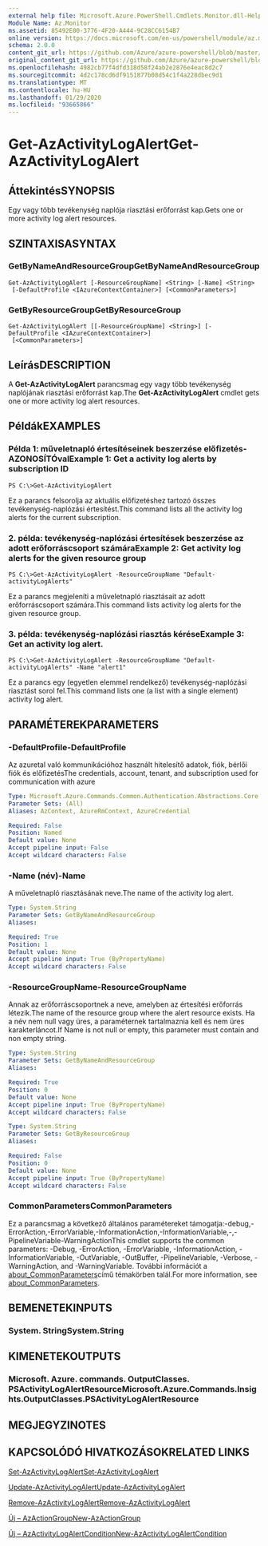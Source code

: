 ```yaml
---
external help file: Microsoft.Azure.PowerShell.Cmdlets.Monitor.dll-Help.xml
Module Name: Az.Monitor
ms.assetid: 85492E00-3776-4F20-A444-9C28CC6154B7
online version: https://docs.microsoft.com/en-us/powershell/module/az.monitor/get-azactivitylogalert
schema: 2.0.0
content_git_url: https://github.com/Azure/azure-powershell/blob/master/src/Monitor/Monitor/help/Get-AzActivityLogAlert.md
original_content_git_url: https://github.com/Azure/azure-powershell/blob/master/src/Monitor/Monitor/help/Get-AzActivityLogAlert.md
ms.openlocfilehash: 4982cb77f4dfd318d58f24ab2e2876e4eac8d2c7
ms.sourcegitcommit: 4d2c178cd6df9151877b08d54c1f4a228dbec9d1
ms.translationtype: MT
ms.contentlocale: hu-HU
ms.lasthandoff: 01/29/2020
ms.locfileid: "93665866"
---
```

# <span data-ttu-id="fee16-101">Get-AzActivityLogAlert</span><span class="sxs-lookup"><span data-stu-id="fee16-101">Get-AzActivityLogAlert</span></span>

## <span data-ttu-id="fee16-102">Áttekintés</span><span class="sxs-lookup"><span data-stu-id="fee16-102">SYNOPSIS</span></span>
<span data-ttu-id="fee16-103">Egy vagy több tevékenység naplója riasztási erőforrást kap.</span><span class="sxs-lookup"><span data-stu-id="fee16-103">Gets one or more activity log alert resources.</span></span>

## <span data-ttu-id="fee16-104">SZINTAXISA</span><span class="sxs-lookup"><span data-stu-id="fee16-104">SYNTAX</span></span>

### <span data-ttu-id="fee16-105">GetByNameAndResourceGroup</span><span class="sxs-lookup"><span data-stu-id="fee16-105">GetByNameAndResourceGroup</span></span>
```
Get-AzActivityLogAlert [-ResourceGroupName] <String> [-Name] <String>
 [-DefaultProfile <IAzureContextContainer>] [<CommonParameters>]
```

### <span data-ttu-id="fee16-106">GetByResourceGroup</span><span class="sxs-lookup"><span data-stu-id="fee16-106">GetByResourceGroup</span></span>
```
Get-AzActivityLogAlert [[-ResourceGroupName] <String>] [-DefaultProfile <IAzureContextContainer>]
 [<CommonParameters>]
```

## <span data-ttu-id="fee16-107">Leírás</span><span class="sxs-lookup"><span data-stu-id="fee16-107">DESCRIPTION</span></span>
<span data-ttu-id="fee16-108">A **Get-AzActivityLogAlert** parancsmag egy vagy több tevékenység naplójának riasztási erőforrást kap.</span><span class="sxs-lookup"><span data-stu-id="fee16-108">The **Get-AzActivityLogAlert** cmdlet gets one or more activity log alert resources.</span></span>

## <span data-ttu-id="fee16-109">Példák</span><span class="sxs-lookup"><span data-stu-id="fee16-109">EXAMPLES</span></span>

### <span data-ttu-id="fee16-110">Példa 1: műveletnapló értesítéseinek beszerzése előfizetés-AZONOSÍTÓval</span><span class="sxs-lookup"><span data-stu-id="fee16-110">Example 1: Get a activity log alerts by subscription ID</span></span>
```
PS C:\>Get-AzActivityLogAlert
```

<span data-ttu-id="fee16-111">Ez a parancs felsorolja az aktuális előfizetéshez tartozó összes tevékenység-naplózási értesítést.</span><span class="sxs-lookup"><span data-stu-id="fee16-111">This command lists all the activity log alerts for the current subscription.</span></span>

### <span data-ttu-id="fee16-112">2. példa: tevékenység-naplózási értesítések beszerzése az adott erőforráscsoport számára</span><span class="sxs-lookup"><span data-stu-id="fee16-112">Example 2: Get activity log alerts for the given resource group</span></span>
```
PS C:\>Get-AzActivityLogAlert -ResourceGroupName "Default-activityLogAlerts"
```

<span data-ttu-id="fee16-113">Ez a parancs megjeleníti a műveletnapló riasztásait az adott erőforráscsoport számára.</span><span class="sxs-lookup"><span data-stu-id="fee16-113">This command lists activity log alerts for the given resource group.</span></span>

### <span data-ttu-id="fee16-114">3. példa: tevékenység-naplózási riasztás kérése</span><span class="sxs-lookup"><span data-stu-id="fee16-114">Example 3: Get an activity log alert.</span></span>
```
PS C:\>Get-AzActivityLogAlert -ResourceGroupName "Default-activityLogAlerts" -Name "alert1"
```

<span data-ttu-id="fee16-115">Ez a parancs egy (egyetlen elemmel rendelkező) tevékenység-naplózási riasztást sorol fel.</span><span class="sxs-lookup"><span data-stu-id="fee16-115">This command lists one (a list with a single element) activity log alert.</span></span>

## <span data-ttu-id="fee16-116">PARAMÉTEREK</span><span class="sxs-lookup"><span data-stu-id="fee16-116">PARAMETERS</span></span>

### <span data-ttu-id="fee16-117">-DefaultProfile</span><span class="sxs-lookup"><span data-stu-id="fee16-117">-DefaultProfile</span></span>
<span data-ttu-id="fee16-118">Az azuretal való kommunikációhoz használt hitelesítő adatok, fiók, bérlői fiók és előfizetés</span><span class="sxs-lookup"><span data-stu-id="fee16-118">The credentials, account, tenant, and subscription used for communication with azure</span></span>

```yaml
Type: Microsoft.Azure.Commands.Common.Authentication.Abstractions.Core.IAzureContextContainer
Parameter Sets: (All)
Aliases: AzContext, AzureRmContext, AzureCredential

Required: False
Position: Named
Default value: None
Accept pipeline input: False
Accept wildcard characters: False
```

### <span data-ttu-id="fee16-119">-Name (név)</span><span class="sxs-lookup"><span data-stu-id="fee16-119">-Name</span></span>
<span data-ttu-id="fee16-120">A műveletnapló riasztásának neve.</span><span class="sxs-lookup"><span data-stu-id="fee16-120">The name of the activity log alert.</span></span>

```yaml
Type: System.String
Parameter Sets: GetByNameAndResourceGroup
Aliases:

Required: True
Position: 1
Default value: None
Accept pipeline input: True (ByPropertyName)
Accept wildcard characters: False
```

### <span data-ttu-id="fee16-121">-ResourceGroupName</span><span class="sxs-lookup"><span data-stu-id="fee16-121">-ResourceGroupName</span></span>
<span data-ttu-id="fee16-122">Annak az erőforráscsoportnek a neve, amelyben az értesítési erőforrás létezik.</span><span class="sxs-lookup"><span data-stu-id="fee16-122">The name of the resource group where the alert resource exists.</span></span>
<span data-ttu-id="fee16-123">Ha a név nem null vagy üres, a paraméternek tartalmaznia kell és nem üres karakterláncot.</span><span class="sxs-lookup"><span data-stu-id="fee16-123">If Name is not null or empty, this parameter must contain and non empty string.</span></span>

```yaml
Type: System.String
Parameter Sets: GetByNameAndResourceGroup
Aliases:

Required: True
Position: 0
Default value: None
Accept pipeline input: True (ByPropertyName)
Accept wildcard characters: False
```

```yaml
Type: System.String
Parameter Sets: GetByResourceGroup
Aliases:

Required: False
Position: 0
Default value: None
Accept pipeline input: True (ByPropertyName)
Accept wildcard characters: False
```

### <span data-ttu-id="fee16-124">CommonParameters</span><span class="sxs-lookup"><span data-stu-id="fee16-124">CommonParameters</span></span>
<span data-ttu-id="fee16-125">Ez a parancsmag a következő általános paramétereket támogatja:-debug,-ErrorAction,-ErrorVariable,-InformationAction,-InformationVariable,-,-PipelineVariable-WarningAction</span><span class="sxs-lookup"><span data-stu-id="fee16-125">This cmdlet supports the common parameters: -Debug, -ErrorAction, -ErrorVariable, -InformationAction, -InformationVariable, -OutVariable, -OutBuffer, -PipelineVariable, -Verbose, -WarningAction, and -WarningVariable.</span></span> <span data-ttu-id="fee16-126">További információt a [about_CommonParameters](https://go.microsoft.com/fwlink/?LinkID=113216)című témakörben talál.</span><span class="sxs-lookup"><span data-stu-id="fee16-126">For more information, see [about_CommonParameters](https://go.microsoft.com/fwlink/?LinkID=113216).</span></span>

## <span data-ttu-id="fee16-127">BEMENETEK</span><span class="sxs-lookup"><span data-stu-id="fee16-127">INPUTS</span></span>

### <span data-ttu-id="fee16-128">System. String</span><span class="sxs-lookup"><span data-stu-id="fee16-128">System.String</span></span>

## <span data-ttu-id="fee16-129">KIMENETEK</span><span class="sxs-lookup"><span data-stu-id="fee16-129">OUTPUTS</span></span>

### <span data-ttu-id="fee16-130">Microsoft. Azure. commands. OutputClasses. PSActivityLogAlertResource</span><span class="sxs-lookup"><span data-stu-id="fee16-130">Microsoft.Azure.Commands.Insights.OutputClasses.PSActivityLogAlertResource</span></span>

## <span data-ttu-id="fee16-131">MEGJEGYZI</span><span class="sxs-lookup"><span data-stu-id="fee16-131">NOTES</span></span>

## <span data-ttu-id="fee16-132">KAPCSOLÓDÓ HIVATKOZÁSOK</span><span class="sxs-lookup"><span data-stu-id="fee16-132">RELATED LINKS</span></span>

[<span data-ttu-id="fee16-133">Set-AzActivityLogAlert</span><span class="sxs-lookup"><span data-stu-id="fee16-133">Set-AzActivityLogAlert</span></span>](./Set-AzActivityLogAlert.md)

[<span data-ttu-id="fee16-134">Update-AzActivityLogAlert</span><span class="sxs-lookup"><span data-stu-id="fee16-134">Update-AzActivityLogAlert</span></span>](./Update-AzActivityLogAlert.md)

[<span data-ttu-id="fee16-135">Remove-AzActivityLogAlert</span><span class="sxs-lookup"><span data-stu-id="fee16-135">Remove-AzActivityLogAlert</span></span>](./Remove-AzActivityLogAlert.md)

[<span data-ttu-id="fee16-136">Új – AzActionGroup</span><span class="sxs-lookup"><span data-stu-id="fee16-136">New-AzActionGroup</span></span>](./New-AzActionGroup.md)

[<span data-ttu-id="fee16-137">Új – AzActivityLogAlertCondition</span><span class="sxs-lookup"><span data-stu-id="fee16-137">New-AzActivityLogAlertCondition</span></span>](./Get-AzActivityLogAlertCondition.md)
